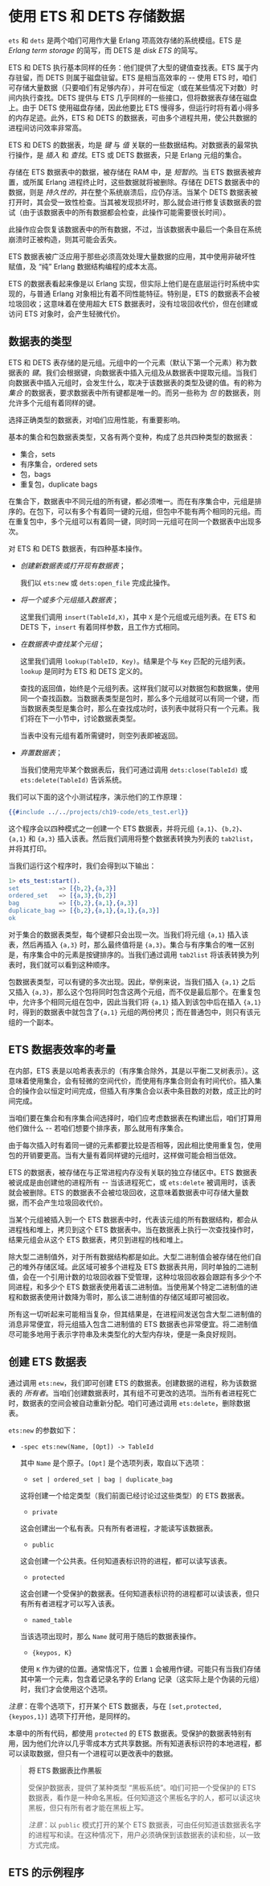 # 使用 ETS 和 DETS 存储数据

`ets` 和 `dets` 是两个咱们可用作大量 Erlang 项高效存储的系统模组。ETS 是 *Erlang term storage* 的简写，而 DETS 是 *disk ETS* 的简写。

ETS 和 DETS 执行基本同样的任务：他们提供了大型的键值查找表。ETS 属于内存驻留，而 DETS 则属于磁盘驻留。ETS 是相当高效率的 -- 使用 ETS 时，咱们可存储大量数据（只要咱们有足够内存），并可在恒定（或在某些情况下对数）时间内执行查找。DETS 提供与 ETS 几乎同样的一些接口，但将数据表存储在磁盘上。由于 DETS 使用磁盘存储，因此他要比 ETS 慢得多，但运行时将有着小得多的内存足迹。此外，ETS 和 DETS 的数据表，可由多个进程共用，使公共数据的进程间访问效率非常高。


ETS 和 DETS 的数据表，均是 *键* 与 *值* 关联的一些数据结构。对数据表的最常执行操作，是 *插入* 和 *查找*。ETS 或 DETS 数据表，只是 Erlang 元组的集合。


存储在 ETS 数据表中的数据，被存储在 RAM 中，是 *短暂的*。当 ETS 数据表被弃置，或所属 Erlang 进程终止时，这些数据就将被删除。存储在 DETS 数据表中的数据，则是 *持久性的*，并在整个系统崩溃后，应仍存活。当某个 DETS 数据表被打开时，其会受一致性检查。当其被发现损坏时，那么就会进行修复该数据表的尝试（由于该数据表中的所有数据都会检查，此操作可能需要很长时间）。


此操作应会恢复该数据表中的所有数据，不过，当该数据表中最后一个条目在系统崩溃时正被构造，则其可能会丢失。


ETS 数据表被广泛应用于那些必须高效处理大量数据的应用，其中使用非破坏性赋值，及 “纯” Erlang 数据结构编程的成本太高。

ETS 的数据表看起来像是以 Erlang 实现，但实际上他们是在底层运行时系统中实现的，与普通 Erlang 对象相比有着不同性能特征。特别是，ETS 的数据表不会被垃圾回收；这意味着在使用超大 ETS 数据表时，没有垃圾回收代价，但在创建或访问 ETS 对象时，会产生轻微代价。


## 数据表的类型

ETS 和 DETS 表存储的是元组。元组中的一个元素（默认下第一个元素）称为数据表的 *键*。我们会根据键，向数据表中插入元组及从数据表中提取元组。当我们向数据表中插入元组时，会发生什么，取决于该数据表的类型及键的值。有的称为 *集合* 的数据表，要求数据表中所有键都是唯一的。而另一些称为 *包* 的数据表，则允许多个元组有着同样的键。


选择正确类型的数据表，对咱们应用性能，有重要影响。


基本的集合和包数据表类型，又各有两个变种，构成了总共四种类型的数据表：

- 集合，sets
- 有序集合，ordered sets
- 包，bags
- 重复包，duplicate bags


在集合下，数据表中不同元组的所有键，都必须唯一。而在有序集合中，元组是排序的。在包下，可以有多个有着同一键的元组，但包中不能有两个相同的元组。而在重复包中，多个元组可以有着同一键，同时同一元组可在同一个数据表中出现多次。


对 ETS 和 DETS 数据表，有四种基本操作。

- *创建新数据表或打开现有数据表*；

    我们以 `ets:new` 或 `dets:open_file` 完成此操作。


- *将一个或多个元组插入数据表*；

    这里我们调用 `insert(TableId,X)`，其中 `X` 是个元组或元组列表。在 ETS 和 DETS 下，`insert` 有着同样参数，且工作方式相同。

- *在数据表中查找某个元组*；

    这里我们调用 `lookup(TableID, Key)`。结果是个与 `Key` 匹配的元组列表。`lookup` 是同时为 ETS 和 DETS 定义的。

    查找的返回值，始终是个元组列表。这样我们就可以对数据包和数据集，使用同一个查找函数。当数据表类型是包时，那么多个元组就可以有同一个键，而当数据表类型是集合时，那么在查找成功时，该列表中就将只有一个元素。我们将在下一小节中，讨论数据表类型。

    当表中没有元组有着所需键时，则空列表即被返回。


- *弃置数据表*；

    当我们使用完毕某个数据表后，我们可通过调用 `dets:close(TableId)` 或 `ets:delete(TableId)` 告诉系统。


我们可以下面的这个小测试程序，演示他们的工作原理：


```erlang
{{#include ../../projects/ch19-code/ets_test.erl}}
```


这个程序会以四种模式之一创建一个 ETS 数据表，并将元组 `{a,1}`、`{b,2}`、`{a,1}` 和 `{a,3}` 插入该表。然后我们调用将整个数据表转换为列表的 `tab2list`，并将其打印。


当我们运行这个程序时，我们会得到以下输出：

```erlang
1> ets_test:start().
set           => [{b,2},{a,3}]
ordered_set   => [{a,3},{b,2}]
bag           => [{b,2},{a,1},{a,3}]
duplicate_bag => [{b,2},{a,1},{a,1},{a,3}]
ok
```

对于集合的数据表类型，每个键都只会出现一次。当我们将元组 `{a,1}` 插入该表，然后再插入 `{a,3}` 时，那么最终值将是 `{a,3}`。集合与有序集合的唯一区别是，有序集合中的元素是按键排序的。当我们通过调用 `tab2list` 将该表转换为列表时，我们就可以看到这种顺序。

包数据表类型，可以有键的多次出现。因此，举例来说，当我们插入 `{a,1}` 之后又插入 `{a,3}`，那么这个包将同时包含这两个元组，而不仅是最后那个。在重复包中，允许多个相同元组在包中，因此当我们将 `{a,1}` 插入到该包中后在插入 `{a,1}` 时，得到的数据表中就包含了`{a,1}` 元组的两份拷贝；而在普通包中，则只有该元组的一个副本。


## ETS 数据表效率的考量


在内部，ETS 表是以哈希表表示的（有序集合除外，其是以平衡二叉树表示）。这意味着使用集合，会有轻微的空间代价，而使用有序集合则会有时间代价。插入集合的操作会以恒定时间完成，但插入有序集合会以表中条目数的对数，成正比的时间完成。


当咱们要在集合和有序集合间选择时，咱们应考虑数据表在构建出后，咱们打算用他们做什么 -- 若咱们想要个排序表，那么就用有序集合。

由于每次插入时有着同一键的元素都要比较是否相等，因此相比使用重复包，使用包的开销要更高。当有大量有着同样键的元组时，这样做可能会相当低效。


ETS 的数据表，被存储在与正常进程内存没有关联的独立存储区中。ETS 数据表被说成是由创建他的进程所有 -- 当该进程死亡，或 `ets:delete` 被调用时，该表就会被删除。ETS 的数据表不会被垃圾回收，这意味着数据表中可存储大量数据，而不会产生垃圾回收代价。

当某个元组被插入到一个 ETS 数据表中时，代表该元组的所有数据结构，都会从进程栈和堆上，拷贝到这个 ETS 数据表中。当在数据表上执行一次查找操作时，结果元组会从这个 ETS 数据表，拷贝到进程的栈和堆上。

除大型二进制值外，对于所有数据结构都是如此。大型二进制值会被存储在他们自己的堆外存储区域。此区域可被多个进程及 ETS 数据表共用，同时单独的二进制值，会在一个引用计数的垃圾回收器下受管理，这种垃圾回收器会跟踪有多少个不同进程，和多少个 ETS 数据表使用着该二进制值。当使用某个特定二进制值的进程和数据表使用计数降为零时，那么该二进制值的存储区域即可被回收。


所有这一切听起来可能相当复杂，但其结果是，在进程间发送包含大型二进制值的消息非常便宜，将元组插入包含二进制值的 ETS 数据表也非常便宜。将二进制值尽可能多地用于表示字符串及未类型化的大型内存块，便是一条良好规则。


## 创建 ETS 数据表


通过调用 `ets:new`，我们即可创建 ETS 的数据表。创建数据的进程，称为该数据表的 *所有者*。当咱们创建数据表时，其有组不可更改的选项。当所有者进程死亡时，数据表的空间会被自动重新分配。咱们可通过调用 `ets:delete`，删除数据表。


`ets:new` 的参数如下：

+ `-spec ets:new(Name, [Opt]) -> TableId`

    其中 `Name` 是个原子。`[Opt]` 是个选项列表，取自以下选项：

    - `set | ordered_set | bag | duplicate_bag`

    这将创建一个给定类型（我们前面已经讨论过这些类型）的 ETS 数据表。

    - `private`

    这会创建出一个私有表。只有所有者进程，才能读写该数据表。

    - `public`

    这会创建一个公共表。任何知道表标识符的进程，都可以读写该表。

    - `protected`

    这会创建一个受保护的数据表。任何知道表标识符的进程都可以读该表，但只有所有者进程才可以写入该表。

    - `named_table`

    当该选项出现时，那么 `Name` 就可用于随后的数据表操作。

    - `{keypos, K}`

    使用 `K` 作为键的位置。通常情况下，位置 `1` 会被用作键。可能只有当我们存储其中第一个元素，包含着记录名字的 Erlang 记录（这实际上是个伪装的元组）时，我们才会使用这个选项。


*注意*：在零个选项下，打开某个 ETS 数据表，与在 `[set,protected,{keypos,1}]` 选项下打开他，是同样的。


本章中的所有代码，都使用 `protected` 的 ETS 数据表。受保护的数据表特别有用，因为他们允许以几乎零成本方式共享数据。所有知道表标识符的本地进程，都可以读取数据，但只有一个进程可以更改表中的数据。


> **将 ETS 数据表比作黑板**
>
> 受保护数据表，提供了某种类型 “黑板系统”。咱们可把一个受保护的 ETS 数据表，看作是一种命名黑板。任何知道这个黑板名字的人，都可以读这块黑板，但只有所有者才能在黑板上写。
>
> *注意*：以 `public` 模式打开的某个 ETS 数据表，可由任何知道该数据表名字的进程写和读。在这种情况下，用户必须确保到该数据表的读和些，以一致方式完成。


## ETS 的示例程序



